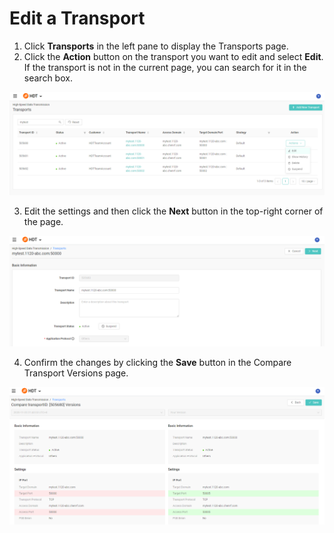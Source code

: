 # Edit a Transport
1. Click **Transports** in the left pane to display the Transports page.
2. Click the **Action** button on the transport you want to edit and select **Edit**. If the transport is not in the current page, you can search for it in the search box.

![null](</docs/resources/images/transports/edit-transport-1.png>)

3. Edit the settings and then click the **Next** button in the top-right corner of the page.

![null](</docs/resources/images/transports/edit-transport-2.png>)

4. Confirm the changes by clicking the **Save** button in the Compare Transport Versions page.

![null](</docs/resources/images/transports/edit-transport-3.png>)
